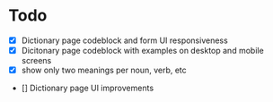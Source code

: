 # Todo

- [x] Dictionary page codeblock and form UI responsiveness
- [x] Dicitonary page codeblock with examples on desktop and mobile screens
- [x] show only two meanings per noun, verb, etc
- [] Dictionary page UI improvements
